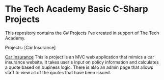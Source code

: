 # The Tech Academy Basic C-Sharp Projects
 This repository contains the C# Projects I've created in support of The Tech Academy.
 
Projects: 
 [Car Insurance]
 
 
 [Car Insurance](https://github.com/CoderFrancis/The-Tech-Academy-Basic-C-Sharp-Projects/tree/main/CarInsurance)
This is project is an MVC web application that mimics a car insurance website. It takes user's input on policy information and
calculates a quote based on business logic. There is also an admin page that allows staff to view all of the quotes that have been issued.
